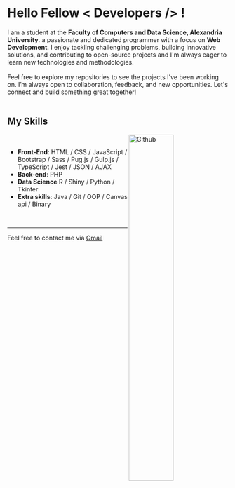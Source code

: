 <h1> Hello Fellow < Developers /> !</h1> 
<!-- <div size='20px'>I'm an Egyptian student, I learned programming by myself and now I can program the destinations of websites and computer applications. My favorite hobby is programming and development in general.
</div> -->

<div size='20px'>I am a student at the <b>Faculty of Computers and Data Science, Alexandria University</b>. a passionate and dedicated programmer with a focus on <b>Web Development</b>. I enjoy tackling challenging problems, building innovative solutions, and contributing to open-source projects and I'm always eager to learn new technologies and methodologies.
</div>
<br>
<div size='20px'>Feel free to explore my repositories to see the projects I've been working on. I’m always open to collaboration, feedback, and new opportunities. Let's connect and build something great together!
</div>

<!--
<h2>About Me</h2>

<img width="55%" align="right" alt="Github" src="https://raw.githubusercontent.com/onimur/.github/master/.resources/git-header.svg" />

- 🔭 I’m currently working on Develop and acquire new skills
- 💬 Ask me about any Thing in web development
- 📫 How to reach me: on [Facebook](https://www.facebook.com/kareem1911/)
- 😄 Pronouns: he/him
- 🌱 I’m currently learning Node.js, React.js
- 👯 I’m looking to collaborate on E-commerce website development 
-->

<br>

<h2>My Skills</h2>

<img width="45%" align="right" alt="Github" src="https://raw.githubusercontent.com/onimur/.github/master/.resources/git-header.svg" />
<br>

- <b>Front-End</b>: HTML / CSS / JavaScript / Bootstrap / Sass / Pug.js / Gulp.js / TypeScript / Jest / JSON / AJAX
- <b>Back-end</b>: PHP
- <b>Data Science</b> R / Shiny / Python / Tkinter
- <b>Extra skills</b>: Java / Git / OOP / Canvas api / Binary

<br>
<hr>
Feel free to contact me via <a href="mailto:kareemmoh1911@gmail.com">Gmail</a>
